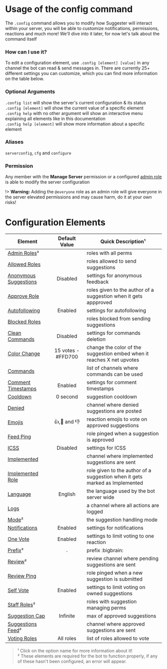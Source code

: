 # Usage of the config command

The `.config` command allows you to modify how Suggester will interact within your server, you will be able to customize notifications, permissions, reactions and much more! We'll dive into it later, for now let's talk about the command itself

### How can I use it?

To edit a configuration element, use `.config [element] [value]` in any channel the bot can read & send messages in. There are currently 25+ different settings you can customize, which you can find more information on the table below.

### Optional Arguments

`.config list` will show the server's current configuration & its status\
`.config [element]` will show the current value of a specific element\
`.config help` with no other argument will show an interactive menu explaining all elements like in this documentation\
`.config help [element]` will show more information about a specific element

### Aliases
`serverconfig`, `cfg` and `configure`

### Permission
Any member with the **Manage Server** permission or a configured [admin role](/config/adminroles.md) is able to modify the server configuration

!> **Warning:** Adding the `@everyone` role as an admin role will give everyone in the server elevated permissions and may cause harm, do it at your own risks!

# Configuration Elements

| Element                                       |  Default Value           |  Quick Description¹  |
|-----------------------------------------------|:------------------------:|------------------------------------------|
| [Admin Roles](/config/adminroles.md)²         |                          | roles with all perms |
| [Allowed Roles](/config/allowedroles.md)      |                          | roles allowed to send suggestions |
|[Anonymous Suggestions](/config/anon.md)       |        Disabled          | settings for anonymous feedback |
| [Approve Role](/config/approverole.md)        |                          | roles given to the author of a suggestion when it gets appproved |
| [Autofollowing](/config/autofollowing.md)     |        Enabled           | settings for autofollowing |
| [Blocked Roles](/config/blockedroles.md)      |                          | roles blocked from sending suggestions |
| [Clean Commands](/config/cleancommands.md)    |       Disabled           | settings for commands deletion |
| [Color Change](/config/colorchange.md)        |   15 votes - #FFD700     | change the color of the suggestion embed when it reaches X net upvotes |
| [Commands](/config/commands.md)               |                          | list of channels where commands can be used | 
| [Comment Timestamps](config/ctime.md)         |       Enabled            | settings for comment timestamps |
| [Cooldown](/config/cooldown.md)               |      0 second            | suggestion cooldown |
| [Denied](/config/denied.md)                   |                          | channel where denied suggestions are posted |
| [Emojis](/config/emojis.md)                   |     👍,🤷 and 👎        | reaction emojis to vote on approved suggestions |
| [Feed Ping](/config/feedping.md)              |                          | role pinged when a suggestion is approved |
| [ICSS](/config/inchannelsuggestions.md)       |       Disabled           | settings for ICSS |
| [Implemented](/config/implemented.md)         |                          | channel where implemented suggestions are sent |
| [Implemented Role](/config/implementedrole.md)|                          | role given to the author of a suggestion when it gets marked as Implemented |
| [Language](/config/locale.md)                 |       English            | the language used by the bot server wide |
| [Logs](/config/logs.md)                       |                          | a channel where all actions are logged |
| [Mode](/config/mode.md)²                      |                          | the suggestion handling mode |
| [Notifications](/config/notify.md)            |       Enabled            | settings for notifications |
| [One Vote](/config/onevote.md)                |       Enabled            | settings to limit voting to one reaction |
| [Prefix](/config/prefix.md)²                  |        `.`               | prefix :bigbrain: |
| [Review](/config/review.md)²                  |                          | review channel where pending suggestions are sent |
| [Review Ping](/config/reviewping.md)          |                          | role pinged when a new suggestion is submitted |
| [Self Vote](/config/selfvote.md)              |       Enabled            | settings to limit voting on owned suggestions |
| [Staff Roles](/config/staffroles.md)²         |                          | roles with suggestion managing perms |
| [Suggestion Cap](/config/cap.md)              |       Infinite           | max of approved suggestions |
| [Suggestions Feed](/config/suggestions.md)²   |                          | channel where approved suggestions are sent |
| [Voting Roles](/config/voting.md)             |      All roles           | list of roles allowed to vote |

> ¹ Click on the option name for more information about it!\
² These elements are required for the bot to function properly, if any of these hasn't been configured, an error will appear.
